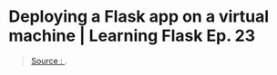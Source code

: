 # Deploying a Flask app on a virtual machine | Learning Flask Ep. 23


> [Source : ](https://pythonise.com/series/learning-flask/deploy-a-flask-app-nginx-uwsgi-virtual-machine).
<!--stackedit_data:
eyJoaXN0b3J5IjpbODIxNzkyMzMzXX0=
-->
